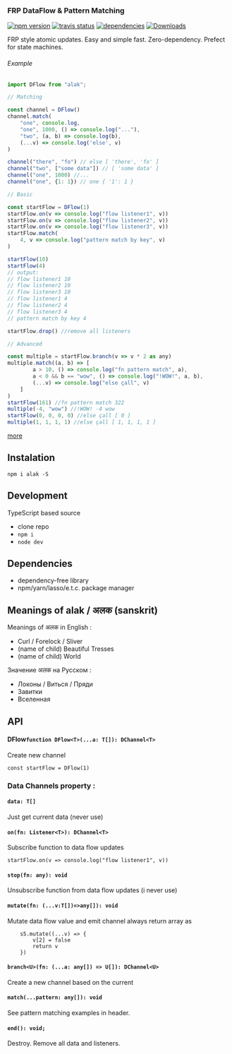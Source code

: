 
### FRP DataFlow & Pattern Matching
[![npm version](https://badge.fury.io/js/alak.svg)](https://badge.fury.io/js/alak)
[![travis status](https://travis-ci.org/gleba/alak.svg?branch=master)](https://travis-ci.org/gleba/alak)
[![dependencies](https://david-dm.org/ramda/ramda.svg)](https://david-dm.org/ramda/ramda)
[![Downloads](https://img.shields.io/npm/dt/git-status.svg)](https://www.npmjs.com/package/git-status)

FRP style atomic updates.
Easy and simple fast.
Zero-dependency.
Prefect for state machines.

###### Example
```javascript
import DFlow from "alak";

// Matching  

const channel = DFlow()
channel.match(
    "one", console.log,
    "one", 1000, () => console.log("..."),
    "two", (a, b) => console.log(b),
    (...v) => console.log('else', v)
)

channel("there", "fo") // else [ 'there', 'fo' ]
channel("two", ["some data"]) // [ 'some data' ]
channel("one", 1000) //...
channel("one", {1: 1}) // one { '1': 1 }

// Basic 

const startFlow = DFlow(1)
startFlow.on(v => console.log("flow listener1", v))
startFlow.on(v => console.log("flow listener2", v))
startFlow.on(v => console.log("flow listener3", v))
startFlow.match(
    4, v => console.log("pattern match by key", v)
)

startFlow(10)
startFlow(4)
// output:
// flow listener1 10
// flow listener2 10
// flow listener3 10
// flow listener1 4
// flow listener2 4
// flow listener3 4
// pattern match by key 4

startFlow.drop() //remove all listeners

// Advanced

const multiple = startFlow.branch(v => v * 2 as any)
multiple.match((a, b) => [
        a > 10, () => console.log("fn pattern match", a),
        a < 0 && b == "wow", () => console.log("!WOW!", a, b),
        (...v) => console.log("else çall", v)
    ]
)
startFlow(161) //fn pattern match 322
multiple(-4, "wow") //!WOW! -4 wow
startFlow(0, 0, 0, 0) //else çall [ 0 ]
multiple(1, 1, 1, 1) //else çall [ 1, 1, 1, 1 ]
```
[more](https://github.com/gleba/alak/blob/master/tests/)

## Instalation 
`npm i alak -S`

## Development
TypeScript based source
- clone repo
- `npm i`
- `node dev`


## Dependencies 
- dependency-free library
- npm/yarn/lasso/e.t.c. package manager

## Meanings of alak / अलक  (sanskrit)

Meanings of अलक in English :
- Curl / Forelock / Sliver 
- (name of child) Beautiful Tresses
- (name of child) World 

Значение अलक на Русском : 
- Локоны / Виться / Пряди  
- Завитки
- Вселенная

## API

#### DFlow`function DFlow<T>(...a: T[]): DChannel<T>`
Create new channel
```
const startFlow = DFlow(1) 
``` 
### Data Channels property :
#### `data: T[]`
Just get current data (never use)
#### `on(fn: Listener<T>): DChannel<T>`
Subscribe function to data flow updates
```
startFlow.on(v => console.log("flow listener1", v))
```
#### `stop(fn: any): void`
Unsubscribe function from data flow updates
(i never use)

#### `mutate(fn: (...v:T[])=>any[]): void`
Mutate data flow value and emit channel
always return array as  
```
    s5.mutate((...v) => {        
        v[2] = false
        return v
    })

```
#### `branch<U>(fn: (...a: any[]) => U[]): DChannel<U>`
Create a new channel based on the current 

#### `match(...pattern: any[]): void`
See pattern matching examples in header.

#### `end(): void;`
Destroy. Remove all data and listeners.
